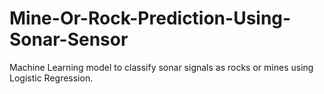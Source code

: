# Mine-Or-Rock-Prediction-Using-Sonar-Sensor
Machine Learning model to classify sonar signals as rocks or mines using Logistic Regression.
